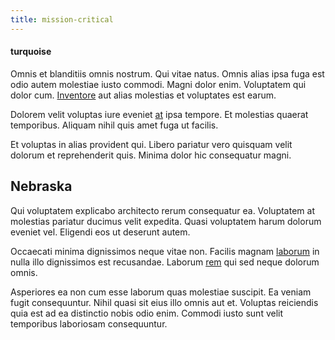 ```yaml
---
title: mission-critical
---
```


#### turquoise

Omnis et blanditiis omnis nostrum. Qui vitae natus. Omnis alias ipsa fuga est odio autem molestiae iusto commodi. Magni dolor enim. Voluptatem qui dolor cum. [Inventore](/eos/invoice_parsing.md) aut alias molestias et voluptates est earum.

Dolorem velit voluptas iure eveniet [at](/dolore/odio/dignissimos/odio/moratorium.md) ipsa tempore. Et molestias quaerat temporibus. Aliquam nihil quis amet fuga ut facilis.

Et voluptas in alias provident qui. Libero pariatur vero quisquam velit dolorum et reprehenderit quis. Minima dolor hic consequatur magni.

## Nebraska

Qui voluptatem explicabo architecto rerum consequatur ea. Voluptatem at molestias pariatur ducimus velit expedita. Quasi voluptatem harum dolorum eveniet vel. Eligendi eos ut deserunt autem.

Occaecati minima dignissimos neque vitae non. Facilis magnam [laborum](/earum/quia/ridge_pci.md) in nulla illo dignissimos est recusandae. Laborum [rem](/sit/representative_systems.md) qui sed neque dolorum omnis.

Asperiores ea non cum esse laborum quas molestiae suscipit. Ea veniam fugit consequuntur. Nihil quasi sit eius illo omnis aut et. Voluptas reiciendis quia est ad ea distinctio nobis odio enim. Commodi iusto sunt velit temporibus laboriosam consequuntur.
